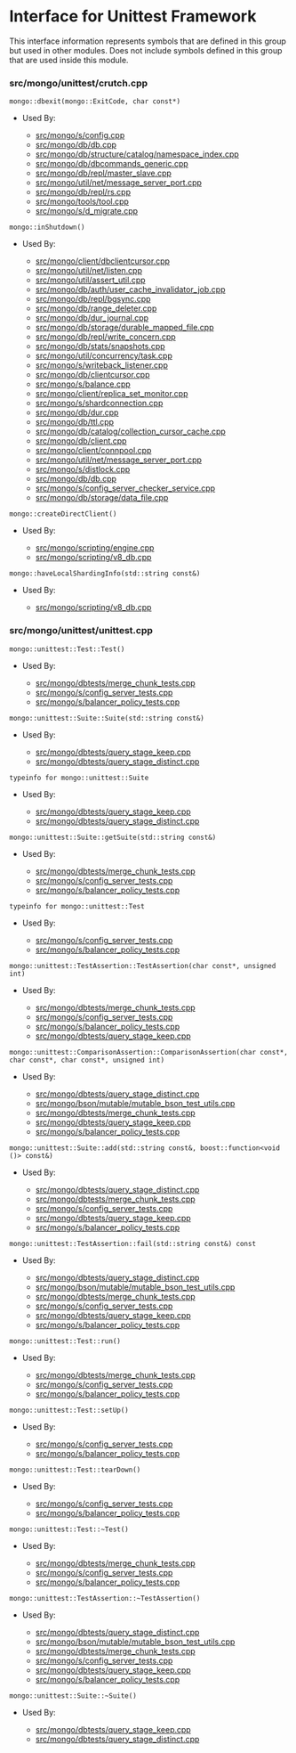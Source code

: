 
# Interface for Unittest Framework
This interface information represents symbols that are defined in this group but used in other modules.  Does not include symbols defined in this group that are used inside this module.

### src/mongo/unittest/crutch.cpp

<div></div>

    mongo::dbexit(mongo::ExitCode, char const*)

- Used By:

    - [src/mongo/s/config.cpp](../../../../sharding/sharding\_uncategorized)
    - [src/mongo/db/db.cpp](../../../../process\_management/mongos\_and\_mongod\_mains)
    - [src/mongo/db/structure/catalog/namespace\_index.cpp](../../../../storage/storage\_layer\_structure)
    - [src/mongo/db/dbcommands\_generic.cpp](../../../../queries/database\_commands)
    - [src/mongo/db/repl/master\_slave.cpp](../../../../replication/replication)
    - [src/mongo/util/net/message\_server\_port.cpp](../../../../network/network\_core)
    - [src/mongo/db/repl/rs.cpp](../../../../replication/replication)
    - [src/mongo/tools/tool.cpp](../../../../tools/tools)
    - [src/mongo/s/d\_migrate.cpp](../../../../sharding/mongod\_commands)

<div></div>

    mongo::inShutdown()

- Used By:

    - [src/mongo/client/dbclientcursor.cpp](../../../../network/cpp\_client\_driver)
    - [src/mongo/util/net/listen.cpp](../../../../network/network\_core)
    - [src/mongo/util/assert\_util.cpp](../../../../utilities/utilities)
    - [src/mongo/db/auth/user\_cache\_invalidator\_job.cpp](../../../../security/authorization)
    - [src/mongo/db/repl/bgsync.cpp](../../../../replication/replication)
    - [src/mongo/db/range\_deleter.cpp](../../../../sharding/sharding\_uncategorized)
    - [src/mongo/db/dur\_journal.cpp](../../../../storage/journaling)
    - [src/mongo/db/storage/durable\_mapped\_file.cpp](../../../../storage/journaling)
    - [src/mongo/db/repl/write\_concern.cpp](../../../../replication/replication)
    - [src/mongo/db/stats/snapshots.cpp](../../../../utilities/utilities)
    - [src/mongo/util/concurrency/task.cpp](../../../../utilities/utilities)
    - [src/mongo/s/writeback\_listener.cpp](../../../../sharding/writeback\_listener)
    - [src/mongo/db/clientcursor.cpp](../../../../queries/client\_and\_operation\_tracking)
    - [src/mongo/s/balance.cpp](../../../../sharding/balancer)
    - [src/mongo/client/replica\_set\_monitor.cpp](../../../../network/cpp\_client\_driver)
    - [src/mongo/s/shardconnection.cpp](../../../../sharding/sharding\_uncategorized)
    - [src/mongo/db/dur.cpp](../../../../storage/journaling)
    - [src/mongo/db/ttl.cpp](../../../../queries/indexing)
    - [src/mongo/db/catalog/collection\_cursor\_cache.cpp](../../../../storage/storage\_layer\_structure)
    - [src/mongo/db/client.cpp](../../../../queries/client\_and\_operation\_tracking)
    - [src/mongo/client/connpool.cpp](../../../../network/cpp\_client\_driver)
    - [src/mongo/util/net/message\_server\_port.cpp](../../../../network/network\_core)
    - [src/mongo/s/distlock.cpp](../../../../sharding/sharding\_uncategorized)
    - [src/mongo/db/db.cpp](../../../../process\_management/mongos\_and\_mongod\_mains)
    - [src/mongo/s/config\_server\_checker\_service.cpp](../../../../sharding/sharding\_uncategorized)
    - [src/mongo/db/storage/data\_file.cpp](../../../../storage/mmap\_file\_interface)

<div></div>

    mongo::createDirectClient()

- Used By:

    - [src/mongo/scripting/engine.cpp](../../../../javascript/javascript\_libraries)
    - [src/mongo/scripting/v8\_db.cpp](../../../../javascript/javascript\_libraries)

<div></div>

    mongo::haveLocalShardingInfo(std::string const&)

- Used By:

    - [src/mongo/scripting/v8\_db.cpp](../../../../javascript/javascript\_libraries)

### src/mongo/unittest/unittest.cpp

<div></div>

    mongo::unittest::Test::Test()

- Used By:

    - [src/mongo/dbtests/merge\_chunk\_tests.cpp](../../../../sharding/mongod\_commands)
    - [src/mongo/s/config\_server\_tests.cpp](../../../../sharding/sharding\_uncategorized)
    - [src/mongo/s/balancer\_policy\_tests.cpp](../../../../sharding/balancer)

<div></div>

    mongo::unittest::Suite::Suite(std::string const&)

- Used By:

    - [src/mongo/dbtests/query\_stage\_keep.cpp](../../../../queries/core\_query\_system)
    - [src/mongo/dbtests/query\_stage\_distinct.cpp](../../../../queries/core\_query\_system)

<div></div>

    typeinfo for mongo::unittest::Suite

- Used By:

    - [src/mongo/dbtests/query\_stage\_keep.cpp](../../../../queries/core\_query\_system)
    - [src/mongo/dbtests/query\_stage\_distinct.cpp](../../../../queries/core\_query\_system)

<div></div>

    mongo::unittest::Suite::getSuite(std::string const&)

- Used By:

    - [src/mongo/dbtests/merge\_chunk\_tests.cpp](../../../../sharding/mongod\_commands)
    - [src/mongo/s/config\_server\_tests.cpp](../../../../sharding/sharding\_uncategorized)
    - [src/mongo/s/balancer\_policy\_tests.cpp](../../../../sharding/balancer)

<div></div>

    typeinfo for mongo::unittest::Test

- Used By:

    - [src/mongo/s/config\_server\_tests.cpp](../../../../sharding/sharding\_uncategorized)
    - [src/mongo/s/balancer\_policy\_tests.cpp](../../../../sharding/balancer)

<div></div>

    mongo::unittest::TestAssertion::TestAssertion(char const*, unsigned int)

- Used By:

    - [src/mongo/dbtests/merge\_chunk\_tests.cpp](../../../../sharding/mongod\_commands)
    - [src/mongo/s/config\_server\_tests.cpp](../../../../sharding/sharding\_uncategorized)
    - [src/mongo/s/balancer\_policy\_tests.cpp](../../../../sharding/balancer)
    - [src/mongo/dbtests/query\_stage\_keep.cpp](../../../../queries/core\_query\_system)

<div></div>

    mongo::unittest::ComparisonAssertion::ComparisonAssertion(char const*, char const*, char const*, unsigned int)

- Used By:

    - [src/mongo/dbtests/query\_stage\_distinct.cpp](../../../../queries/core\_query\_system)
    - [src/mongo/bson/mutable/mutable\_bson\_test\_utils.cpp](../../../../bson/mutable\_bson)
    - [src/mongo/dbtests/merge\_chunk\_tests.cpp](../../../../sharding/mongod\_commands)
    - [src/mongo/dbtests/query\_stage\_keep.cpp](../../../../queries/core\_query\_system)
    - [src/mongo/s/balancer\_policy\_tests.cpp](../../../../sharding/balancer)

<div></div>

    mongo::unittest::Suite::add(std::string const&, boost::function<void ()> const&)

- Used By:

    - [src/mongo/dbtests/query\_stage\_distinct.cpp](../../../../queries/core\_query\_system)
    - [src/mongo/dbtests/merge\_chunk\_tests.cpp](../../../../sharding/mongod\_commands)
    - [src/mongo/s/config\_server\_tests.cpp](../../../../sharding/sharding\_uncategorized)
    - [src/mongo/dbtests/query\_stage\_keep.cpp](../../../../queries/core\_query\_system)
    - [src/mongo/s/balancer\_policy\_tests.cpp](../../../../sharding/balancer)

<div></div>

    mongo::unittest::TestAssertion::fail(std::string const&) const

- Used By:

    - [src/mongo/dbtests/query\_stage\_distinct.cpp](../../../../queries/core\_query\_system)
    - [src/mongo/bson/mutable/mutable\_bson\_test\_utils.cpp](../../../../bson/mutable\_bson)
    - [src/mongo/dbtests/merge\_chunk\_tests.cpp](../../../../sharding/mongod\_commands)
    - [src/mongo/s/config\_server\_tests.cpp](../../../../sharding/sharding\_uncategorized)
    - [src/mongo/dbtests/query\_stage\_keep.cpp](../../../../queries/core\_query\_system)
    - [src/mongo/s/balancer\_policy\_tests.cpp](../../../../sharding/balancer)

<div></div>

    mongo::unittest::Test::run()

- Used By:

    - [src/mongo/dbtests/merge\_chunk\_tests.cpp](../../../../sharding/mongod\_commands)
    - [src/mongo/s/config\_server\_tests.cpp](../../../../sharding/sharding\_uncategorized)
    - [src/mongo/s/balancer\_policy\_tests.cpp](../../../../sharding/balancer)

<div></div>

    mongo::unittest::Test::setUp()

- Used By:

    - [src/mongo/s/config\_server\_tests.cpp](../../../../sharding/sharding\_uncategorized)
    - [src/mongo/s/balancer\_policy\_tests.cpp](../../../../sharding/balancer)

<div></div>

    mongo::unittest::Test::tearDown()

- Used By:

    - [src/mongo/s/config\_server\_tests.cpp](../../../../sharding/sharding\_uncategorized)
    - [src/mongo/s/balancer\_policy\_tests.cpp](../../../../sharding/balancer)

<div></div>

    mongo::unittest::Test::~Test()

- Used By:

    - [src/mongo/dbtests/merge\_chunk\_tests.cpp](../../../../sharding/mongod\_commands)
    - [src/mongo/s/config\_server\_tests.cpp](../../../../sharding/sharding\_uncategorized)
    - [src/mongo/s/balancer\_policy\_tests.cpp](../../../../sharding/balancer)

<div></div>

    mongo::unittest::TestAssertion::~TestAssertion()

- Used By:

    - [src/mongo/dbtests/query\_stage\_distinct.cpp](../../../../queries/core\_query\_system)
    - [src/mongo/bson/mutable/mutable\_bson\_test\_utils.cpp](../../../../bson/mutable\_bson)
    - [src/mongo/dbtests/merge\_chunk\_tests.cpp](../../../../sharding/mongod\_commands)
    - [src/mongo/s/config\_server\_tests.cpp](../../../../sharding/sharding\_uncategorized)
    - [src/mongo/dbtests/query\_stage\_keep.cpp](../../../../queries/core\_query\_system)
    - [src/mongo/s/balancer\_policy\_tests.cpp](../../../../sharding/balancer)

<div></div>

    mongo::unittest::Suite::~Suite()

- Used By:

    - [src/mongo/dbtests/query\_stage\_keep.cpp](../../../../queries/core\_query\_system)
    - [src/mongo/dbtests/query\_stage\_distinct.cpp](../../../../queries/core\_query\_system)
